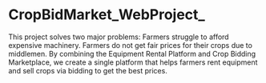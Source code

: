 # CropBidMarket_WebProject_
This project solves two major problems:      Farmers struggle to afford expensive machinery.   Farmers do not get fair prices for their crops due to middlemen.   By combining the Equipment Rental Platform and Crop Bidding Marketplace, we create a single platform that helps farmers rent equipment and sell crops via bidding to get the best prices. 
